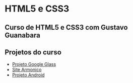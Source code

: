 <H1>HTML5 e CSS3</H1>
<h2>Curso de HTML5 e CSS3 com Gustavo Guanabara</h2>
<section>
    <h2>Projetos do curso</h2>
<ul>
    <li><a href="">Projeto Google Glass</a></li>
    <li><a href="https://pabloalves99.github.io/HTML5eCSS3/Modulo%202/SiteArmonico.html">Site Armonico</a></li>
    <li><a href="https://pabloalves99.github.io/HTML5eCSS3/Modulo%202/ProjetoAndroid/android.html">Projeto Android</a></li>
</ul>
</section>